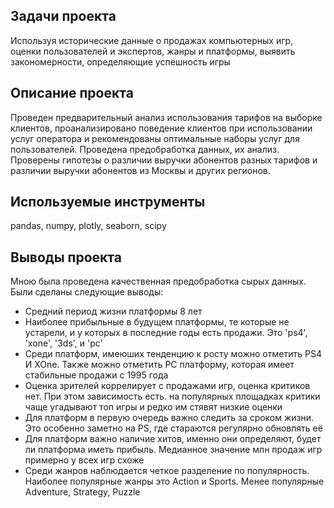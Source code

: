 ## Задачи проекта
Используя исторические данные о продажах компьютерных игр, оценки пользователей и экспертов, жанры и платформы, выявить закономерности, определяющие успешность игры 

## Описание проекта
Проведен предварительный анализ использования тарифов на выборке клиентов,
проанализировано поведение клиентов при использовании услуг оператора и
рекомендованы оптимальные наборы услуг для пользователей. Проведена предобработка
данных, их анализ. Проверены гипотезы о различии выручки абонентов разных тарифов и
различии выручки абонентов из Москвы и других регионов.

## Используемые инструменты
pandas, numpy, plotly, seaborn, scipy


## Выводы проекта
Мною была проведена качественная предобработка сырых данных. Были сделаны следующие выводы:
- Средний период жизни платформы 8 лет
- Наиболее прибыльные в будущем платформы, те которые не устарели, и у которых в последние годы есть продажи.  Это 'ps4', 'xone', '3ds', и 'pc'
- Среди платформ, имеюших тенденцию к росту можно отметить PS4 И XOne. Также можно отметить PC платформу, которая имеет стабильные продажи с 1995 года
- Оценка зрителей коррелирует с продажами игр, оценка критиков нет. При этом зависимость есть. на популярных площадках критики чаще угадывают топ игры и редко им стявят низкие оценки
- Для платформ в первую очередь важно следить за сроком жизни. Это особенно заметно на PS, где стараются регулярно обновлять её
- Для платформ важно наличие хитов, именно они определяют, будет ли платформа иметь прибыль. Медианное значение млн продаж игр примерно у всех игр схоже
- Среди жанров наблюдается четкое разделение по популярность. Наиболее популярные жанры это Action и Sports. Менее популярные Adventure, Strategy, Puzzle

